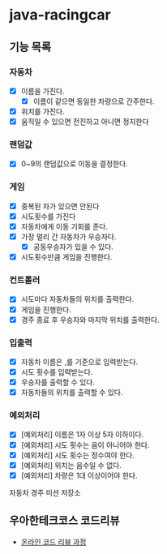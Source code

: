# java-racingcar

## 기능 목록

### 자동차

- [x] 이름을 가진다.
    - [x] 이름이 같으면 동일한 차량으로 간주한다.
- [x] 위치를 가진다.
- [x] 움직일 수 있으면 전진하고 아니면 정지한다

### 랜덤값

- [x] 0~9의 랜덤값으로 이동을 결정한다.

### 게임

- [x] 중복된 차가 있으면 안된다
- [x] 시도횟수를 가진다
- [x] 자동차에게 이동 기회를 준다.
- [x] 가장 멀리 간 자동차가 우승자다.
    - [x] 공동우승자가 있을 수 있다.
- [x] 시도횟수만큼 게임을 진행한다.

### 컨트롤러

- [x] 시도마다 자동차들의 위치를 출력한다.
- [x] 게임을 진행한다.
- [x] 경주 종료 후 우승자와 마지막 위치를 출력한다.

### 입출력

- [x] 자동차 이름은 ,를 기준으로 입력받는다.
- [x] 시도 횟수를 입력받는다.
- [x] 우승자를 출력할 수 있다.
- [x] 자동차들의 위치를 출력할 수 있다.

### 예외처리

- [x] [예외처리] 이름은 1자 이상 5자 이하이다.
- [x] [예외처리] 시도 횟수는 음이 아니어야 한다.
- [x] [예외처리] 시도 횟수는 정수여야 한다.
- [x] [예외처리] 위치는 음수일 수 없다.
- [x] [예외처리] 차량은 1대 이상이어야 한다.

자동차 경주 미션 저장소

## 우아한테크코스 코드리뷰

- [온라인 코드 리뷰 과정](https://github.com/woowacourse/woowacourse-docs/blob/master/maincourse/README.md)
